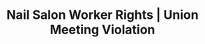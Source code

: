 ---
title: Nail Salon Worker Rights | Union Meeting Violation
layout: entitlement
name: Nail Salon Worker
experience: "We formed a union and are trying to bargain with management, but they refuse to meet with us"
right: organizing-rights

entitlement:
  - header: You have the right to engage with others to improve wages and working conditions.
  - description: You have the right to exercise your rights related to forming, joining, or assisting a labor organization for collective bargaining purposes or working together without a union to improve terms and conditions of employment. You have a right to participate or not participate in any of these activities. You have a right to not be restrained or coerced by employers or labor organizations in exercising these rights.

actions:
  - { header: "File a charge or petition to protect your rights.", description: "You have a right to be treated equally, start by filing a charge with the National Labor Relations Board.", id: "nlrb-claim", cta: "File Now" }

---
